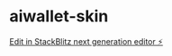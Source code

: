 # aiwallet-skin

[Edit in StackBlitz next generation editor ⚡️](https://stackblitz.com/~/github.com/lovingawz/aiwallet-skin)